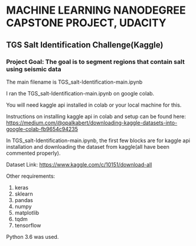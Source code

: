 # MACHINE LEARNING NANODEGREE CAPSTONE PROJECT, UDACITY
## TGS Salt Identification Challenge(Kaggle)
### Project Goal: The goal is to segment regions that contain salt using seismic data

The main filename is TGS_salt-Identification-main.ipynb

I ran the TGS_salt-Identification-main.ipynb on google colab.

You will need kaggle api installed in colab or your local machine for this.

Instructions on installing kaggle api in colab and setup can be found here: 
https://medium.com/@opalkabert/downloading-kaggle-datasets-into-google-colab-fb9654c94235

In TGS_salt-Identification-main.ipynb, the first few blocks are for kaggle api installation and downloading the dataset from kaggle(all have been commented properly).

Dataset Link: https://www.kaggle.com/c/10151/download-all 

Other requirements:
1. keras
2. sklearn
3. pandas
4. numpy
5. matplotlib
6. tqdm
7. tensorflow

Python 3.6 was used.
